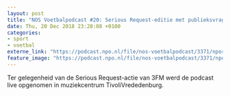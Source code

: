```yaml
---
layout: post
title: "NOS Voetbalpodcast #20: Serious Request-editie met publieksvragen"
date: Thu, 20 Dec 2018 23:28:08 +0100
categories: 
- sport 
- voetbal 
externe_link: "https://podcast.npo.nl/file/nos-voetbalpodcast/3371/nporadio1_nos-voetbalpodcast_20181220_de-nos-voetbalpodcast-20.mp3"
feature_image: "https://podcast.npo.nl/file/nos-voetbalpodcast/3371/nporadio1_nos-voetbalpodcast_20181220_de-nos-voetbalpodcast-20.mp3"
---
```


Ter gelegenheid van de Serious Request-actie van 3FM werd de podcast live opgenomen in muziekcentrum TivoliVrededenburg.
